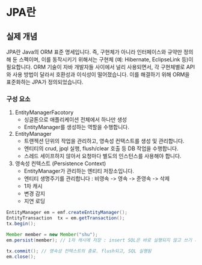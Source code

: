 # JPA란
## 실제 개념
JPA란 Java의 ORM 표준 명세입니다. 즉, 구현체가 아니라 인터페이스와 규약만 정의해 둔 스펙이며, 이를 동작시키기 위해서는 구현체 (예: Hibernate, EclipseLink 등)이 필요합니다. 
ORM 기술이 자바 개발자들 사이에서 널리 사용되면서, 각 구현체별로 API와 사용 방법이 달라서 호환성과 이식성이 떨어졌습니다. 
이를 해결하기 위해 ORM을 표준화하는 JPA가 정의되었습니다. 

### 구성 요소
1. EntityManagerFacotory
    * 싱글톤으로 애플리케이션 전체에서 하나만 생성
    * EntityManager를 생성하는 역할을 수행합니다. 
1. EntityManager
    * 트랜젝션 단위의 작업을 관리하고, 영속성 컨택스트를 생성 및 관리합니다.
    * 엔티티의 crud, jpql 실행, flush/clear 호출 등 DB 작업을 수행합니다. 
    * 스레드 세이프하지 않아서 요청마다 별도의 인스턴스를 사용해야 합니다.  
1. 영속성 컨텍스트 (Persistence Context)
    * EntityManager가 관리하는 엔티티 저장소입니다.
    * 엔티티 생명주기를 관리합니다 : 비영속 -> 영속 -> 준영속 -> 삭제
    * 1차 캐시
    * 변경 감지
    * 지연 로딩

```java
EntityManager em = emf.createEntityManager();
EntityTransaction  tx = em.getTransaction();
tx.begin();

Member member = new Member("shu");
em.persist(member); // 1차 캐시에 저장 : insert SQL은 바로 실행되지 않고 쓰기 지연 저장소에 저장됨

tx.commit(); // 영속성 컨텍스트의 종료. flush되고, SQL 실행됨
em.close();
```
